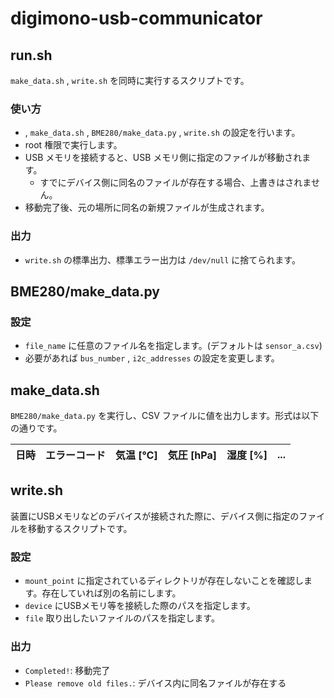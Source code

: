 # digimono-usb-communicator

## run.sh
`make_data.sh` , `write.sh` を同時に実行するスクリプトです。

### 使い方
 * , `make_data.sh` , `BME280/make_data.py` , `write.sh` の設定を行います。
 * root 権限で実行します。
 * USB メモリを接続すると、USB メモリ側に指定のファイルが移動されます。
     * すでにデバイス側に同名のファイルが存在する場合、上書きはされません。
 * 移動完了後、元の場所に同名の新規ファイルが生成されます。

### 出力
 * `write.sh` の標準出力、標準エラー出力は `/dev/null` に捨てられます。

## BME280/make_data.py
### 設定
 * `file_name` に任意のファイル名を指定します。(デフォルトは `sensor_a.csv`)
 * 必要があれば `bus_number` , `i2c_addresses` の設定を変更します。

## make_data.sh
`BME280/make_data.py` を実行し、CSV ファイルに値を出力します。形式は以下の通りです。

| 日時 | エラーコード | 気温 [℃] | 気圧 [hPa] | 湿度 [%] | ... | 
| ---- | ---- | ---- | ---- | ---- | ---- |

## write.sh
装置にUSBメモリなどのデバイスが接続された際に、デバイス側に指定のファイルを移動するスクリプトです。

### 設定
 * `mount_point` に指定されているディレクトリが存在しないことを確認します。存在していれば別の名前にします。
 * `device` にUSBメモリ等を接続した際のパスを指定します。
 * `file` 取り出したいファイルのパスを指定します。

### 出力
 * `Completed!`: 移動完了
 * `Please remove old files.`: デバイス内に同名ファイルが存在する
